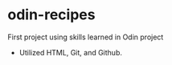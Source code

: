 # odin-recipes
First project using skills learned in Odin project

  - Utilized HTML, Git, and Github.
